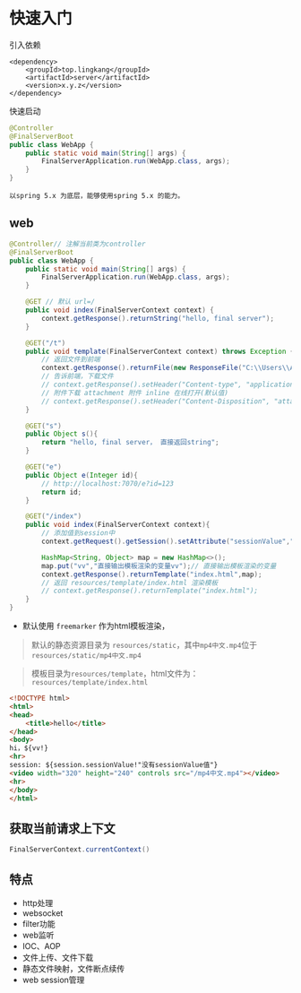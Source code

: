 # 快速入门

引入依赖
```
<dependency>
    <groupId>top.lingkang</groupId>
    <artifactId>server</artifactId>
    <version>x.y.z</version>
</dependency>
```

快速启动
```java
@Controller
@FinalServerBoot
public class WebApp {
    public static void main(String[] args) {
        FinalServerApplication.run(WebApp.class, args);
    }
}
```
`以spring 5.x 为底层，能够使用spring 5.x 的能力。`

## web

```java
@Controller// 注解当前类为controller
@FinalServerBoot
public class WebApp {
    public static void main(String[] args) {
        FinalServerApplication.run(WebApp.class, args);
    }

    @GET // 默认 url=/
    public void index(FinalServerContext context) {
        context.getResponse().returnString("hello, final server");
    }

    @GET("/t")
    public void template(FinalServerContext context) throws Exception {
        // 返回文件到前端
        context.getResponse().returnFile(new ResponseFile("C:\\Users\\Administrator\\Desktop\\temp-凡人修仙传.mp4"));
        // 告诉前端，下载文件
        // context.getResponse().setHeader("Content-type", "application/octet-stream");
        // 附件下载 attachment 附件 inline 在线打开(默认值)
        // context.getResponse().setHeader("Content-Disposition", "attachment;fileName="+URLEncoder.encode("temp-凡人修仙传.mp4", "UTF-8"));
    }

    @GET("s")
    public Object s(){
        return "hello, final server， 直接返回string";
    }

    @GET("e")
    public Object e(Integer id){
        // http://localhost:7070/e?id=123
        return id;
    }

    @GET("/index")
    public void index(FinalServerContext context){
        // 添加值到session中
        context.getRequest().getSession().setAttribute("sessionValue","这是session值");

        HashMap<String, Object> map = new HashMap<>();
        map.put("vv","直接输出模板渲染的变量vv");// 直接输出模板渲染的变量
        context.getResponse().returnTemplate("index.html",map);
        // 返回 resources/template/index.html 渲染模板
        // context.getResponse().returnTemplate("index.html");
    }
}
```
* 默认使用 `freemarker` 作为html模板渲染，<br>

> 默认的静态资源目录为 `resources/static`，其中`mp4中文.mp4`位于`resources/static/mp4中文.mp4`<br>

> 模板目录为`resources/template`，html文件为：`resources/template/index.html`
```html
<!DOCTYPE html>
<html>
<head>
    <title>hello</title>
</head>
<body>
hi，${vv!}
<hr>
session: ${session.sessionValue!"没有sessionValue值"}
<video width="320" height="240" controls src="/mp4中文.mp4"></video>
<hr>
</body>
</html>
```

## 获取当前请求上下文

```java
FinalServerContext.currentContext()
```

## 特点

* http处理
* websocket
* filter功能
* web监听
* IOC、AOP
* 文件上传、文件下载
* 静态文件映射，文件断点续传
* web session管理


